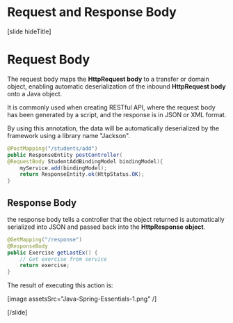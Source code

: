# Request and Response Body

[slide hideTitle]
#  Request Body

The request body maps the **HttpRequest body** to a transfer or domain object, enabling automatic deserialization of the inbound **HttpRequest body** onto a Java object.

It is commonly used when creating RESTful API, where the request body has been generated by a script, and the response is in JSON or XML format. 

By using this annotation, the data will be automatically deserialized by the framework using a library name "Jackson". 

```java
@PostMapping("/students/add")
public ResponseEntity postController(
@RequestBody StudentAddBindingModel bindingModel){
    myService.add(bindingModel);
    return ResponseEntity.ok(HttpStatus.OK);
}
```
## Response Body

the response body tells a controller that the object returned is automatically serialized into JSON and passed back into the **HttpResponse object**.


```java
@GetMapping("/response")
@ResponseBody
public Exercise getLastEx() {
    // Get exercise from service
    return exercise;
}
```

The result of executing this action is:

[image assetsSrc="Java-Spring-Essentials-1.png" /]

[/slide]